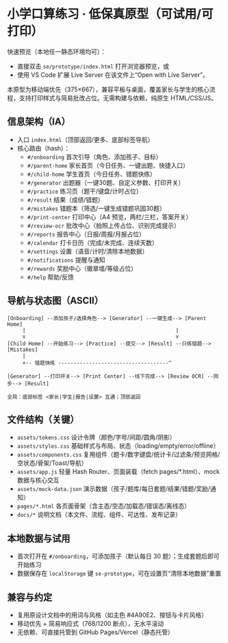 # 小学口算练习 · 低保真原型（可试用/可打印）

快速预览（本地任一静态环境均可）：
- 直接双击 `se/prototype/index.html` 打开浏览器预览，或
- 使用 VS Code 扩展 Live Server 在该文件上“Open with Live Server”。

本原型为移动端优先（375×667），兼容平板与桌面，覆盖家长与学生的核心流程，支持打印样式与简易批改占位。无需构建与依赖，纯原生 HTML/CSS/JS。

## 信息架构（IA）
- 入口 `index.html`（顶部返回/更多、底部标签导航）
- 核心路由（hash）：
  - `#/onboarding` 首次引导（角色、添加孩子、目标）
  - `#/parent-home` 家长首页（今日任务、一键出题、快捷入口）
  - `#/child-home` 学生首页（今日任务、错题快练）
  - `#/generator` 出题器（一键30题、自定义参数、打印开关）
  - `#/practice` 练习页（题干/键盘/计时占位）
  - `#/result` 结果（成绩/错题）
  - `#/mistakes` 错题本（筛选/一键生成错题巩固30题）
  - `#/print-center` 打印中心（A4 预览，两栏/三栏，答案开关）
  - `#/review-ocr` 批改中心（拍照上传占位、识别完成提示）
  - `#/reports` 报告中心（日报/周报/月报占位）
  - `#/calendar` 打卡日历（完成/未完成、连续天数）
  - `#/settings` 设置（语音/计时/清除本地数据）
  - `#/notifications` 提醒与通知
  - `#/rewards` 奖励中心（徽章墙/等级占位）
  - `#/help` 帮助/反馈

## 导航与状态图（ASCII）
```
[Onboarding] --添加孩子/选择角色--> [Generator] --一键生成--> [Parent Home]
     |                                                 |
     v                                                 v
[Child Home] --开始练习--> [Practice] --提交--> [Result] --只练错题--> [Mistakes]
     |                                                 
     +-- 错题快练 ------------------------------------^

[Generator] --打印开关--> [Print Center] --线下完成--> [Review OCR] --同步--> [Result]

全局：底部标签 <家长|学生|报告|设置> 互通；顶部返回
```

## 文件结构（关键）
- `assets/tokens.css` 设计令牌（颜色/字号/间距/圆角/阴影）
- `assets/styles.css` 基础样式与布局、状态（loading/empty/error/offline）
- `assets/components.css` 复用组件（题卡/数字键盘/统计卡/过滤条/预览网格/空状态/骨架/Toast/导航）
- `assets/app.js` 轻量 Hash Router、页面装载（fetch pages/*.html）、mock 数据与核心交互
- `assets/mock-data.json` 演示数据（孩子/题库/每日套题/结果/错题/奖励/通知）
- `pages/*.html` 各页面骨架（含主态/空态/加载态/错误态/离线态）
- `docs/*` 说明文档（本文件、流程、组件、可达性、发布记录）

## 本地数据与试用
- 首次打开在 `#/onboarding`，可添加孩子（默认每日 30 题）；生成套题后即可开始练习
- 数据保存在 `localStorage` 键 `se-prototype`，可在设置页“清除本地数据”重置

## 兼容与约定
- 复用原设计文档中的用词与风格（如主色 #4A90E2、按钮与卡片风格）
- 移动优先 + 简易响应式（768/1200 断点），无水平滚动
- 无依赖、可直接托管到 GitHub Pages/Vercel（静态托管）
